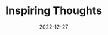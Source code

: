 ---
slug: thought-for-the-day
title: "Inspiring Thoughts"
date: 2022-12-27
excerpt: 'Man discovers his own wealth when god comes to ask gifts of him.'
tags: [Inspiration, Motivation, Quotes, Thoughts]
---
